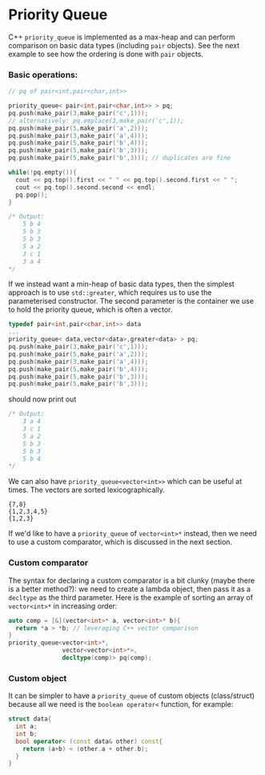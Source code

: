 # Priority Queue

C++ `priority_queue` is implemented as a max-heap and 
can perform comparison on basic data types 
(including `pair` objects). 
See the next example to see how the ordering is done 
with `pair` objects.

### Basic operations:

```cpp
// pq of pair<int,pair<char,int>>

priority_queue< pair<int,pair<char,int>> > pq;
pq.push(make_pair(3,make_pair('c',1)));
// alternatively: pq.emplace(3,make_pair('c',1));
pq.push(make_pair(5,make_pair('a',2)));
pq.push(make_pair(3,make_pair('a',4)));
pq.push(make_pair(5,make_pair('b',4)));
pq.push(make_pair(5,make_pair('b',3)));
pq.push(make_pair(5,make_pair('b',3))); // duplicates are fine

while(!pq.empty()){
  cout << pq.top().first << " " << pq.top().second.first << " ";
  cout << pq.top().second.second << endl;
  pq.pop();
}

/* Output:
    5 b 4
    5 b 3
    5 b 3
    5 a 2
    3 c 1
    3 a 4
*/
```

If we instead want a min-heap of basic data types, then the simplest approach is to use `std::greater`, which requires us to use the parameterised constructor. The second parameter is the container we use to hold the priority queue, which is often a vector.

```cpp
typedef pair<int,pair<char,int>> data
...
priority_queue< data,vector<data>,greater<data> > pq;
pq.push(make_pair(3,make_pair('c',1)));
pq.push(make_pair(5,make_pair('a',2)));
pq.push(make_pair(3,make_pair('a',4)));
pq.push(make_pair(5,make_pair('b',4)));
pq.push(make_pair(5,make_pair('b',3)));
pq.push(make_pair(5,make_pair('b',3))); 
```

should now print out

```cpp
/* Output:
    3 a 4
    3 c 1
    5 a 2
    5 b 3
    5 b 3
    5 b 4
*/
```

We can also have `priority_queue<vector<int>>` which can be useful at times. The vectors are sorted lexicographically.

```
{7,8}
{1,2,3,4,5}
{1,2,3}
```

If we'd like to have a `priority_queue` of `vector<int>*` instead, then we need to use a custom comparator, which is discussed in the next section.

### Custom comparator

The syntax for declaring a custom comparator is a bit clunky (maybe there is a better method?): we need to create a lambda object, then pass it as a `decltype` as the third parameter. Here is the example of sorting an array of `vector<int>*` in increasing order:

```cpp
auto comp = [&](vector<int>* a, vector<int>* b){
  return *a > *b; // leveraging C++ vector comparison
}
priority_queue<vector<int>*,
               vector<vector<int>*>,
               decltype(comp)> pq(comp);
```

### Custom object

It can be simpler to have a `priority_queue` of custom objects (class/struct) because all we need is the `boolean operator<` function, for example:

```cpp
struct data{
  int a;
  int b;
  bool operator< (const data& other) const{
    return (a+b) < (other.a + other.b);
  }
}
```
